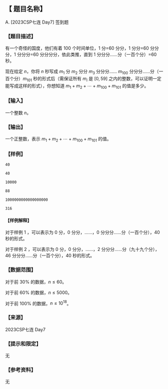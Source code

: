 ## 【 题目名称】
A. [2023CSP七连 Day7] 签到题

### 【题目描述】
有一个奇怪的国度，他们有着 $100$ 个时间单位，$1$ 分=$60$ 分分，$1$ 分分=$60$ 分分分，$1$ 分分分=$60$ 分分分分，依此类推，直到 $1$ 分分分……分（一百个分）=$60$ 秒。

现在给定 $n$，你将 $n$ 秒写成 $m_1$ 分 $m_2$ 分分 $m_3$ 分分分…… $m_{100}$ 分分分……分（一百个分）$m_{101}$ 秒的形式后（需保证所有 $m_i$ 是 $[0,59]$ 之内的整数，可以证明一定能写成这样的形式），你想知道 $m_1+m_2+⋯+m_{100}+m_{101}$ 的值是多少。
### 【输入】
一个整数 $n$。
### 【输出】
一个正整数，表示 $m_1+m_2+\cdots +m_{100}+m_{101}$ 的值。
### 【样例】
```input1
40
```
```output1
40
```
```input2
10000
```
```output2
88
```
```input3
1000000000000000000
```
```output3
316
```
#### 【样例解释】
对于样例 1 ，可以表示为 $0$ 分，$0$ 分分，……，$0$ 分分分……分（一百个分），$40$ 秒的形式。

对于样例 2 ，可以表示为 $0$ 分，$0$ 分分，……，$2$ 分分分……分（九十九个分），$46$ 分分分……分（一百个分），$40$ 秒的形式。
### 【数据范围】
对于前 $30\%$ 的数据，$n \leq 60$。

对于前 $60\%$ 的数据，$n\leq5000$。

对于前 $100\%$ 的数据，$n\leq10^{18}$。
### 【来源】
2023CSP七连 Day7
### 【提示和限定】
无
### 【参考资料】
无